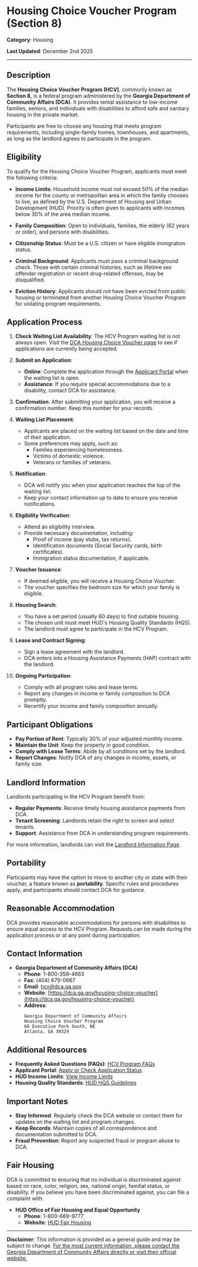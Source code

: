 # Housing Choice Voucher Program (Section 8)

**Category**: Housing

**Last Updated**: December 2nd 2025

---

## Description

The **Housing Choice Voucher Program (HCV)**, commonly known as **Section 8**, is a federal program administered by the **Georgia Department of Community Affairs (DCA)**. It provides rental assistance to low-income families, seniors, and individuals with disabilities to afford safe and sanitary housing in the private market.

Participants are free to choose any housing that meets program requirements, including single-family homes, townhouses, and apartments, as long as the landlord agrees to participate in the program.

## Eligibility

To qualify for the Housing Choice Voucher Program, applicants must meet the following criteria:

- **Income Limits**: Household income must not exceed 50% of the median income for the county or metropolitan area in which the family chooses to live, as defined by the U.S. Department of Housing and Urban Development (HUD). Priority is often given to applicants with incomes below 30% of the area median income.

- **Family Composition**: Open to individuals, families, the elderly (62 years or older), and persons with disabilities.

- **Citizenship Status**: Must be a U.S. citizen or have eligible immigration status.

- **Criminal Background**: Applicants must pass a criminal background check. Those with certain criminal histories, such as lifetime sex offender registration or recent drug-related offenses, may be disqualified.

- **Eviction History**: Applicants should not have been evicted from public housing or terminated from another Housing Choice Voucher Program for violating program requirements.

## Application Process

1. **Check Waiting List Availability**: The HCV Program waiting list is not always open. Visit the [DCA Housing Choice Voucher page](https://dca.ga.gov/housing-choice-voucher) to see if applications are currently being accepted.

2. **Submit an Application**:
   - **Online**: Complete the application through the [Applicant Portal](https://www.applygadca.com) when the waiting list is open.
   - **Assistance**: If you require special accommodations due to a disability, contact DCA for assistance.

3. **Confirmation**: After submitting your application, you will receive a confirmation number. Keep this number for your records.

4. **Waiting List Placement**:
   - Applicants are placed on the waiting list based on the date and time of their application.
   - Some preferences may apply, such as:
     - Families experiencing homelessness.
     - Victims of domestic violence.
     - Veterans or families of veterans.

5. **Notification**:
   - DCA will notify you when your application reaches the top of the waiting list.
   - Keep your contact information up to date to ensure you receive notifications.

6. **Eligibility Verification**:
   - Attend an eligibility interview.
   - Provide necessary documentation, including:
     - Proof of income (pay stubs, tax returns).
     - Identification documents (Social Security cards, birth certificates).
     - Immigration status documentation, if applicable.

7. **Voucher Issuance**:
   - If deemed eligible, you will receive a Housing Choice Voucher.
   - The voucher specifies the bedroom size for which your family is eligible.

8. **Housing Search**:
   - You have a set period (usually 60 days) to find suitable housing.
   - The chosen unit must meet HUD's Housing Quality Standards (HQS).
   - The landlord must agree to participate in the HCV Program.

9. **Lease and Contract Signing**:
   - Sign a lease agreement with the landlord.
   - DCA enters into a Housing Assistance Payments (HAP) contract with the landlord.

10. **Ongoing Participation**:
    - Comply with all program rules and lease terms.
    - Report any changes in income or family composition to DCA promptly.
    - Recertify your income and family composition annually.

## Participant Obligations

- **Pay Portion of Rent**: Typically 30% of your adjusted monthly income.
- **Maintain the Unit**: Keep the property in good condition.
- **Comply with Lease Terms**: Abide by all conditions set by the landlord.
- **Report Changes**: Notify DCA of any changes in income, assets, or family size.

## Landlord Information

Landlords participating in the HCV Program benefit from:

- **Regular Payments**: Receive timely housing assistance payments from DCA.
- **Tenant Screening**: Landlords retain the right to screen and select tenants.
- **Support**: Assistance from DCA in understanding program requirements.

For more information, landlords can visit the [Landlord Information Page](https://dca.ga.gov/housing-choice-voucher/landlords).

## Portability

Participants may have the option to move to another city or state with their voucher, a feature known as **portability**. Specific rules and procedures apply, and participants should contact DCA for guidance.

## Reasonable Accommodation

DCA provides reasonable accommodations for persons with disabilities to ensure equal access to the HCV Program. Requests can be made during the application process or at any point during participation.

## Contact Information

- **Georgia Department of Community Affairs (DCA)**
  - **Phone**: 1-800-359-4663
  - **Fax**: (404) 679-0667
  - **Email**: [hcv@dca.ga.gov](mailto:hcv@dca.ga.gov)
  - **Website**: [https://dca.ga.gov/housing-choice-voucher](https://dca.ga.gov/housing-choice-voucher)
  - **Address**:
    ```
    Georgia Department of Community Affairs
    Housing Choice Voucher Program
    60 Executive Park South, NE
    Atlanta, GA 30329
    ```

## Additional Resources

- **Frequently Asked Questions (FAQs)**: [HCV Program FAQs](https://dca.ga.gov/housing-choice-voucher/faqs)
- **Applicant Portal**: [Apply or Check Application Status](https://www.applygadca.com)
- **HUD Income Limits**: [View Income Limits](https://www.huduser.gov/portal/datasets/il.html)
- **Housing Quality Standards**: [HUD HQS Guidelines](https://www.hud.gov/program_offices/public_indian_housing/programs/hcv/hqs)

## Important Notes

- **Stay Informed**: Regularly check the DCA website or contact them for updates on the waiting list and program changes.
- **Keep Records**: Maintain copies of all correspondence and documentation submitted to DCA.
- **Fraud Prevention**: Report any suspected fraud or program abuse to DCA.

## Fair Housing

DCA is committed to ensuring that no individual is discriminated against based on race, color, religion, sex, national origin, familial status, or disability. If you believe you have been discriminated against, you can file a complaint with:

- **HUD Office of Fair Housing and Equal Opportunity**
  - **Phone**: 1-800-669-9777
  - **Website**: [HUD Fair Housing](https://www.hud.gov/program_offices/fair_housing_equal_opp)

---

**Disclaimer**: This information is provided as a general guide and may be subject to change. [For the most current information, please contact the Georgia Department of Community Affairs directly or visit their official website.](https://dca.georgia.gov/)